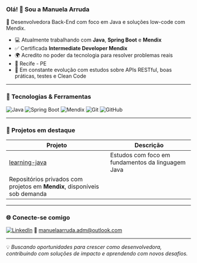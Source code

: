 ### Olá! 👋 Sou a Manuela Arruda

🎯 Desenvolvedora Back-End com foco em Java e soluções low-code com Mendix.

- 💻 Atualmente trabalhando com **Java**, **Spring Boot** e **Mendix**
- ✅ Certificada **Intermediate Developer Mendix**
- 🌍 Acredito no poder da tecnologia para resolver problemas reais
- 📍 Recife - PE
- 🌱 Em constante evolução com estudos sobre APIs RESTful, boas práticas, testes e Clean Code

---

### 🧰 Tecnologias & Ferramentas

![Java](https://img.shields.io/badge/Java-ED8B00?style=for-the-badge&logo=java&logoColor=white)
![Spring Boot](https://img.shields.io/badge/Spring_Boot-6DB33F?style=for-the-badge&logo=spring-boot&logoColor=white)
![Mendix](https://img.shields.io/badge/Mendix-003BFF?style=for-the-badge&logo=mendix&logoColor=white)
![Git](https://img.shields.io/badge/Git-F05032?style=for-the-badge&logo=git&logoColor=white)
![GitHub](https://img.shields.io/badge/GitHub-000?style=for-the-badge&logo=github&logoColor=white)

---

### 📌 Projetos em destaque

| Projeto | Descrição |
|--------|------------|
| [learning-java](https://github.com/manuelaarrudadev/learning-java) | Estudos com foco em fundamentos da linguagem Java |
| Repositórios privados com projetos em **Mendix**, disponíveis sob demanda |

---

### 🌐 Conecte-se comigo

[![LinkedIn](https://img.shields.io/badge/LinkedIn-blue?style=for-the-badge&logo=linkedin&logoColor=white)](www.linkedin.com/in/manuela-arruda-a794581a1)
📧 manuelaarruda.adm@outlook.com

---

💡 *Buscando oportunidades para crescer como desenvolvedora, contribuindo com soluções de impacto e aprendendo com novos desafios.*
